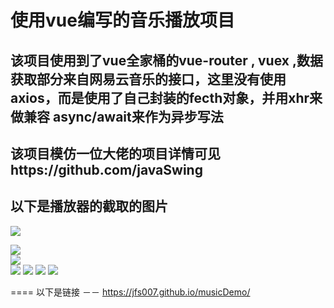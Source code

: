 使用vue编写的音乐播放项目
==
该项目使用到了vue全家桶的vue-router , vuex ,数据获取部分来自网易云音乐的接口，这里没有使用axios，而是使用了自己封装的fecth对象，并用xhr来做兼容
async/await来作为异步写法
--
该项目模仿一位大佬的项目详情可见https://github.com/javaSwing
--
以下是播放器的截取的图片
--
![](https://github.com/Jfs007/music/blob/master/music/screenshots/2.jpg)  

![](https://github.com/Jfs007/music/blob/master/music/screenshots/1.jpg)  
![](https://github.com/Jfs007/music/blob/master/music/screenshots/3.jpg)  
![](https://github.com/Jfs007/music/blob/master/music/screenshots/4.jpg) 
![](https://github.com/Jfs007/music/blob/master/music/screenshots/6.jpg) 
![](https://github.com/Jfs007/music/blob/master/music/screenshots/8.jpg) 
![](https://github.com/Jfs007/music/blob/master/music/screenshots/10.jpg) 


====
以下是链接
－－
https://jfs007.github.io/musicDemo/




